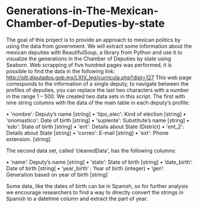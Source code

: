 # Generations-in-The-Mexican-Chamber-of-Deputies-by-state
The goal of this project is to provide an approach to mexican politics by using the data from government. We will extract some information about the mexican deputies with BeautifulSoup, a library from Python and use it to visualize the generations in the Chamber of Deputies by state using Seaborn. 
Web scrapping of five hundred pages was performed, it is possible to find the data in the following link: http://sitl.diputados.gob.mx/LXIV_leg/curricula.php?dipt=127 This web page corresponds to the information of a single deputy, to navigate between the profiles of deputies, you can replace the last two characters with a number in the range 1 – 500.
We created two data sets in this script. The first with nine string columns with the data of the main table in each deputy’s profile:

•	  'nombre': Deputy’s name [string]
•	  'tipo_elec': Kind of election [string]
•	  'onomastico': Date of birth [string]
•	  'suplente': Substitute’s name [string]
•	  'edo': State of birth [string]
•	  'ent': Details about State (District)
•	  'ent_2': Details about State [string]
•	  'correo': E-mail [string]
•	  'ext': Phone extension. [string]

The second data set, called ‘cleanedData', has the following columns:

•	  ‘name’: Deputy’s name [string]
•	  ‘state’: State of birth [string]
•	  ‘date_birth’: Date of birth [string]
•	  ‘year_birth’ : Year of birth (integer)
•	  ‘gen’: Generation based on year of birth [string]

Some data, like the dates of birth can be in Spanish, so for further analysis we encourage researchers to find a way to directly convert the strings in Spanish to a datetime column and extract the part of year.
